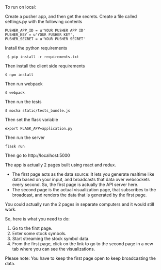 To run on local:

Create a pusher app, and then get the secrets. Create a file called settings.py with the following contents
```
PUSHER_APP_ID = u'YOUR PUSHER APP ID'
PUSHER_KEY = u'YOUR PUSHER KEY',
PUSHER_SECRET = u'YOUR PUSHER SECRET'
```

Install the python requirements

` $ pip install -r requirements.txt`

Then install the client side requirements

`$ npm install`

Then run webpack

`$ webpack`

Then run the tests  

`$ mocha static/tests_bundle.js`

Then set the flask variable  

`export FLASK_APP=application.py`

Then run the server  

`flask run`

Then go to http://localhost:5000


The app is actually 2 pages built using react and redux.  
* The first page acts as the data source: It lets you generate realtime like data based on your input, and broadcasts that data over websockets every second. So, the first page is actually the API server here.  
* The second page is the actual visualization page, that subscribes to the broadcast, and renders the data that is generated by the first page.


You could actually run the 2 pages in separate computers and it would still work.

So, here is what you need to do:  
1. Go to the first page.  
2. Enter some stock symbols.  
3. Start streaming the stock symbol data.  
4. From the first page, click on the link to go to the second page in a new tab where you can see the visualizations.


Please note: You have to keep the first page open to keep broadcasting the data.



